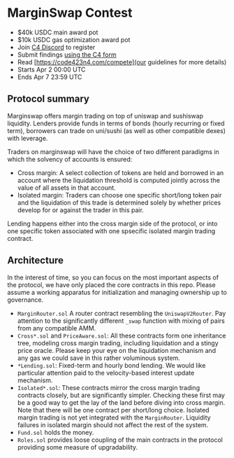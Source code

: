 # MarginSwap Contest
- $40k USDC main award pot
- $10k USDC gas optimization award pot
- Join [C4 Discord](https://discord.gg/EY5dvm3evD) to register
- Submit findings [using the C4 form](https://c4-marginswap.netlify.app/)
- Read [https://code423n4.com/compete](our guidelines for more details)
- Starts Apr 2 00:00 UTC
- Ends Apr 7 23:59 UTC

## Protocol summary

Marginswap offers margin trading on top of uniswap and sushiswap liquidity.
Lenders provide funds in terms of bonds (hourly recurring or fixed term), borrowers can trade on uni/sushi (as well as other compatible dexes) with leverage.

Traders on marginswap will have the choice of two different paradigms in which the solvency of accounts is ensured:
* Cross margin: A select collection of tokens are held and borrowed in an account where the liquidation threshold is computed jointly across the value of all assets in that account.
* Isolated margin: Traders can choose one specific short/long token pair and the liquidation of this trade is determined solely by whether prices develop for or against the trader in this pair.

Lending happens either into the cross margin side of the protocol, or into one specific token associated with one spsecific isolated margin trading contract.

## Architecture

In the interest of time, so you can focus on the most important aspects of the protocol, we have only placed the core contracts in this repo. Please assume a working apparatus for initialization and managing ownership up to governance.

* `MarginRouter.sol` A router contract resembling the `UniswapV2Router`. Pay attention to the significantly different `_swap` function with mixing of pairs from any compatible AMM.
* `Cross*.sol` and `PriceAware.sol`: All these contracts form one inheritance tree, modeling cross margin trading, including liquidation and a stingy price oracle. Please keep your eye on the liquidation mechanism and any gas we could save in this rather voluminous system.
* `*Lending.sol`: Fixed-term and hourly bond lending. We would like particular attention paid to the velocity-based interest update mechanism.
* `Isolated*.sol`: These contracts mirror the cross margin trading contracts closely, but are significantly simpler. Checking these first may be a good way to get the lay of the land before diving into cross margin. Note that there will be one contract per short/long choice. Isolated margin trading is not yet integrated with the `MarginRouter`. Liquidity failures in isolated margin should not affect the rest of the system.
* `Fund.sol` holds the money.
* `Roles.sol` provides loose coupling of the main contracts in the protocol providing some measure of upgradability.
